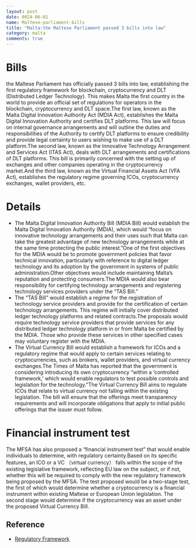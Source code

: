 ```yaml
---
layout: post
date: 0024-06-01
name: Maltese-parliament-bills
title: "Malta:the Maltese Parliament passed 3 bills into law"
category: malta
comments: true
---
```

# Bills
the Maltese Parliament has officially passed 3 bills into law, establishing the first regulatory framework for blockchain, cryptocurrency and DLT (Distributed Ledger Technology). This makes Malta the first country in the world to provide an official set of regulations for operators in the blockchain, cryptocurrency and DLT space.The first law, known as the Malta Digital Innovation Authority Act (MDIA Act), establishes the Malta Digital Innovation Authority and certifies DLT platforms. This law will focus on internal governance arrangements and will outline the duties and responsibilities of the Authority to certify DLT platforms to ensure credibility and provide legal certainty to users wishing to make use of a DLT platform.The second law, known as the Innovative Technology Arrangement and Services Act (ITAS Act), deals with DLT arrangements and certifications of DLT platforms. This bill is primarily concerned with the setting up of exchanges and other companies operating in the cryptocurrency market.And the third law, known as the Virtual Financial Assets Act (VFA Act), establishes the regulatory regime governing ICOs, cryptocurrency exchanges, wallet providers, etc.

# Details
* The Malta Digital Innovation Authority Bill (MDIA Bill) would establish the Malta Digital Innovation Authority (MDIA), which would “focus on innovative technology arrangements and their uses such that Malta can take the greatest advantage of new technology arrangements while at the same time protecting the public interest.”One of the first objectives for the MDIA would be to promote government policies that favor technical innovation, particularly with reference to digital ledger technology and its adoption by the government in systems of public administration.Other objectives would include maintaining Malta’s reputation and protecting consumers.The MDIA would also bear responsibility for certifying technology arrangements and registering technology services providers under the “TAS Bill.”
* The “TAS Bill” would establish a regime for the registration of technology service providers and provide for the certification of certain technology arrangements. This regime will initially cover distributed ledger technology platforms and related contracts.The proposals would require technology service providers that provide services for any distributed ledger technology platform in or from Malta be certified by the MDIA. Those who provide these services in other specified cases may voluntary register with the MDIA.
* The Virtual Currency Bill would establish a framework for ICOs and a regulatory regime that would apply to certain services relating to cryptocurrencies, such as brokers, wallet providers, and virtual currency exchanges.The Times of Malta has reported that the government is considering introducing its own cryptocurrency “within a ‘controlled framework,’ which would enable regulators to test possible controls and legislation for the technology.”The Virtual Currency Bill aims to regulate ICOs that relate to virtual currency not falling within the existing legislation.  The bill will ensure that the offerings meet transparency requirements and will incorporate obligations that apply to initial public offerings that the issuer must follow.

# Financial instrument test
The MFSA has also proposed a “financial instrument test” that would enable individuals to determine,
with regulatory certainty.Based on its specific features, an ICO or a VC （virtual currency） falls within the scope of the existing legislative framework, reflecting EU law on the subject, or if not, whether this will be required to comply with the new regulatory framework being proposed by the MFSA.
The test proposed would be a two-stage test, the first of which would determine whether a cryptocurrency is a financial instrument within existing Maltese or European Union legislation.  The second stage would determine if the cryptocurrency was an asset under the proposed Virtual Currency Bill.

Reference
---
* [Regulatory Framework](https://www.forbes.com/sites/rachelwolfson/2018/07/05/maltese-parliament-passes-laws-that-set-regulatory-framework-for-blockchain-cryptocurrency-and-dlt/#25727e6649ed)
